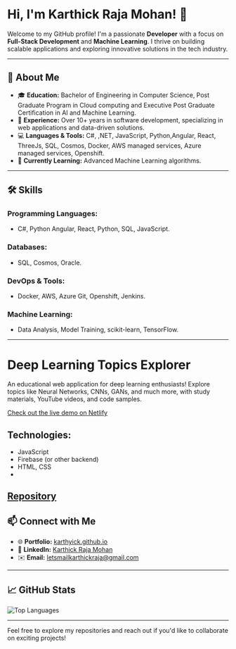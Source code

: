 # Hi, I'm Karthick Raja Mohan! 👋

Welcome to my GitHub profile! I'm a passionate **Developer** with a focus on **Full-Stack Development** and **Machine Learning**. I thrive on building scalable applications and exploring innovative solutions in the tech industry.

---

## 🌟 **About Me**

- 🎓 **Education:** Bachelor of Engineering in Computer Science, Post Graduate Program in Cloud computing and Executive Post Graduate Certification in AI and Machine Learning.
- 💼 **Experience:** Over 10+ years in software development, specializing in web applications and data-driven solutions.
- 💻 **Languages & Tools:** C#, ,NET, JavaScript, Python,Angular, React, ThreeJs, SQL, Cosmos, Docker, AWS managed services, Azure managed services, Openshift.
- 🌱 **Currently Learning:** Advanced Machine Learning algorithms.


---


## 🛠️ **Skills**

### **Programming Languages:**
- C#, Python Angular, React, Python,  SQL, JavaScript.

### **Databases:**
- SQL, Cosmos, Oracle.

### **DevOps & Tools:**
- Docker, AWS, Azure Git, Openshift, Jenkins.

### **Machine Learning:**
- Data Analysis, Model Training, scikit-learn, TensorFlow.

---
# Deep Learning Topics Explorer

An educational web application for deep learning enthusiasts! Explore topics like Neural Networks, CNNs, GANs, and much more, with study materials, YouTube videos, and code samples.

[Check out the live demo on Netlify](https://676689fe223daa0d5550c25c--gilded-semifreddo-7f5a15.netlify.app/)

## Technologies:
- JavaScript
- Firebase (or other backend)
- HTML, CSS
- 
## [Repository]([https://github.com/karthyick/Deep-Learning-Topics-Explorer](https://github.com/karthyick/DeepLearnerAPP))




## 📫 **Connect with Me**

- 🌐 **Portfolio:** [karthyick.github.io](https://karthyick.github.io/)
- 💼 **LinkedIn:** [Karthick Raja Mohan](https://www.linkedin.com/in/karthick-raja-mohan-753431123/)
- ✉️ **Email:** [letsmailkarthickraja@gmail.com](mailto:letsmailkarthickraja@gmail.com)

---

## 📈 **GitHub Stats**

![Top Languages](https://github-readme-stats.vercel.app/api/top-langs/?username=karthyick&layout=compact&theme=radical)

---

Feel free to explore my repositories and reach out if you'd like to collaborate on exciting projects!

